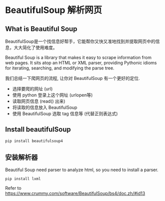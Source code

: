 # BeautifulSoup 解析网页

## What is Beautiful Soup

BeautifulSoup是一个找信息好帮手，它能帮你又快又准地找到并提取网页中的信息，大大简化了使用难度。

Beautiful Soup is a library that makes it easy to scrape information from web pages.
It sits atop an HTML or XML parser, providing Pythonic idioms for iterating, searching,
and modifying the parse tree.


我们总结一下爬网页的流程, 让你对 BeautifulSoup 有一个更好的定位.
* 选择要爬的网址 (url)
* 使用 python 登录上这个网址 (urlopen等)
* 读取网页信息 (read() 出来)
* 将读取的信息放入 BeautifulSoup
* 使用 BeautifulSoup 选取 tag 信息等 (代替正则表达式)

## Install beautifulSoup

```
pip install beautifulsoup4
```

## 安装解析器
Beautiful Soup need parser to analyze html, so you need to install a parser.

```
pip install lxml
```

Refer to https://www.crummy.com/software/BeautifulSoup/bs4/doc.zh/#id13


